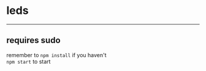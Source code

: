 # leds
-----------
## requires sudo    
remember to `npm install` if you haven't     
`npm start` to start
